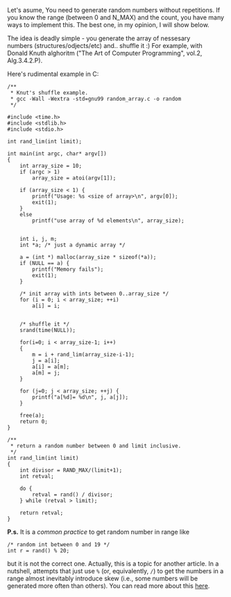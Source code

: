 <!--
Title: Generate random array without repetitions in&nbsp;C&nbsp;?
Description: How to generate random numbers without repetitions in C
Date: 2013/12/14
Tags: c, development, algorithms
-->

<!-- http://www.wasm.ru/forum/viewtopic.php?pid=189777#p189777 -->

Let's asume, You need to generate random numbers without repetitions.
If you know the range (between 0 and N_MAX) and the count,
you have many ways to implement this. The best one, in my opinion, I will show below<!--cut-here-->.

The idea is deadly simple - you generate the array of nessesary numbers&nbsp;(structures/odjects/etc)
and.. shuffle it :)
For example, with Donald&nbsp;Knuth alghoritm ("The Art of Computer Programming", vol.2, Alg.3.4.2.P).

Here's rudimental example in C:

	/**
	 * Knut's shuffle example.
	 * gcc -Wall -Wextra -std=gnu99 random_array.c -o random
	 */

	#include <time.h>
	#include <stdlib.h>
	#include <stdio.h>

	int rand_lim(int limit);

	int main(int argc, char* argv[])
	{
		int array_size = 10;
		if (argc > 1)
			array_size = atoi(argv[1]);

		if (array_size < 1) {
			printf("Usage: %s <size of array>\n", argv[0]);
			exit(1);
		}
		else
			printf("use array of %d elements\n", array_size);


		int i, j, m;
		int *a;	/* just a dynamic array */

		a = (int *) malloc(array_size * sizeof(*a));
		if (NULL == a) {
			printf("Memory fails");
			exit(1);
		}

		/* init array with ints between 0..array_size */
		for (i = 0; i < array_size; ++i)
			a[i] = i;


		/* shuffle it */
		srand(time(NULL));

		for(i=0; i < array_size-1; i++)
		{
			m = i + rand_lim(array_size-i-1);
			j = a[i];
			a[i] = a[m];
			a[m] = j;
		}

		for (j=0; j < array_size; ++j) {
			printf("a[%d]= %d\n", j, a[j]);
		}

		free(a);
		return 0;
	}

	/**
	 * return a random number between 0 and limit inclusive.
	 */
	int rand_lim(int limit)
	{
		int divisor = RAND_MAX/(limit+1);
		int retval;

		do { 
			retval = rand() / divisor;
		} while (retval > limit);

		return retval;
	}

**P.s.** It is a *common practice* to get random number in range like

	/* random int between 0 and 19 */
	int r = rand() % 20;

but it is not the correct one. Actually, this is a topic for another article.
In a nutshell, attempts that just use `%` (or, equivalently, `/`) to get the numbers
in a range almost inevitably introduce skew
(i.e., some numbers will be generated more often than others).
You can read more about this [here][SO-generate-random-in-range].

[SO-generate-random-in-range]:
http://stackoverflow.com/questions/2999075/generate-a-random-number-within-range/2999130#2999130 (Generate a random number within range?)
